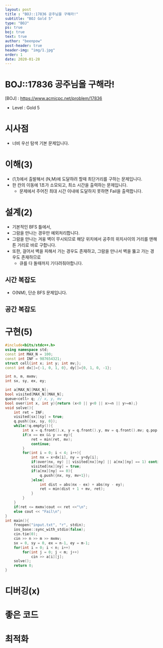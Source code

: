 ```yaml
---
layout: post
title : "BOJ::17836 공주님을 구해라!"
subtitle: "BOJ Gold 5"
type: "BOJ"
ps: true
boj: true
text: true
author: "beenpow"
post-header: true
header-img: "img/1.jpg"
order: 1
date: 2020-01-28
---
```


# BOJ::17836 공주님을 구해라!
[BOJ] : <https://www.acmicpc.net/problem/17836>
- Level : Gold 5

# 시사점
- 너비 우선 탐색 기본 문제입니다.

# 이해(3)
- (1,1)에서 출발해서 (N,M)에 도달하려 할때 최단거리를 구하는 문제입니다.
- 한 칸의 이동에 1초가 소모되고, 최소 시간을 출력하는 문제입니다.
  - 문제에서 주어진 최대 시간 이내에 도달하지 못하면 Fail을 출력합니다.

# 설계(2)
- 기본적인 BFS 틀에서,
- 그람을 만나는 경우만 예외처리합니다.
- 그람을 만나는 겨웅 벽이 무시되므로 해당 위치에서 공주의 위치사이의 거리를 맨해튼 거리로 바로
  구합니다.
- 또한, 걸어서 벽을 피해서 가는 경우도 존재하고, 그람을 만나서 벽을 뚫고 가는 경우도 존재하므로
  - 큐를 다 돌때까지 기다려줘야합니다.

## 시간 복잡도
- O(NM), 단순 BFS 문제입니다.

## 공간 복잡도

# 구현(5)

```cpp
#include<bits/stdc++.h>
using namespace std;
const int MAX_N = 100;
const int INF = 987654321;
struct cell{int x; int y; int mv;};
const int dx[]={-1, 0, 1, 0}, dy[]={0, 1, 0, -1};

int n, m, mxmv;
int sx, sy, ex, ey;

int a[MAX_N][MAX_N];
bool visited[MAX_N][MAX_N];
queue<cell> q; // x, y, mv
bool over(int x, int y){return (x<0 || y<0 || x>=n || y>=m);}
void solve(){
    int ret = INF;
    visited[sx][sy] = true;
    q.push({sx, sy, 0});
    while(!q.empty()){
        int x = q.front().x, y = q.front().y, mv = q.front().mv; q.pop();
        if(x == ex && y == ey){
            ret = min(ret, mv);
            continue;
        }
        for(int i = 0; i < 4; i++){
            int nx = x+dx[i], ny = y+dy[i];
            if(over(nx, ny) || visited[nx][ny] || a[nx][ny] == 1) continue;
            visited[nx][ny] = true;
            if(a[nx][ny] == 0){
                q.push({nx, ny, mv+1});
            }else{
                int dist = abs(nx - ex) + abs(ny - ey);
                ret = min(dist + 1 + mv, ret);
            }
        }
    }
    if(ret <= mxmv)cout << ret <<"\n";
    else cout << "Fail\n";
}
int main(){
    freopen("input.txt", "r", stdin);
    ios_base::sync_with_stdio(false);
    cin.tie(0);
    cin >> n >> m >> mxmv;
    sx = 0, sy = 0, ex = n-1, ey = m-1;
    for(int i = 0; i < n; i++)
        for(int j = 0; j < m; j++)
            cin >> a[i][j];
    solve();
    return 0;
}
```

# 디버깅(x)

# 좋은 코드

# 최적화
